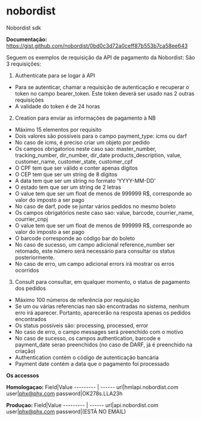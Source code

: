 # nobordist
Nobordist sdk

**Documentação:**
https://gist.github.com/nobordist/0bd0c3d72a0ceff87b553b7ca58ee643

Seguem os exemplos de requisição da API de pagamento da Nobordist:
São 3 requisições:

1. Authenticate para se logar à API 
  * Para se autenticar, chamar a requisição de autenticação e recuperar o token no campo
bearer_token. Este token deverá ser usado nas 2 outras requisições
  * A validade do token é de 24 horas

2. Creation para enviar as informações de pagamento à NB
  * Máximo 15 elementos por requisito
  * Dois valores são possíveis para o campo payment_type: icms ou darf
  * No caso de icms, é preciso criar um objeto por pedido
  * Os campos obrigatorios neste caso sao: master_number, tracking_number, dir_number, dir_date products_description, value,
customer_name, customer_state, customer_cpf
  * O CPF tem que ser válido e conter apenas dígitos
  * O CEP tem que ser um string de 8 dígitos
  * A data tem que ser um string no formato ‘YYYY-MM-DD’
  * O estado tem que ser um string de 2 letras
  * O value tem que ser um float de menos de 999999 R$, corresponde ao valor do imposto a ser pago
  * No caso de darf, pode se juntar vários pedidos no mesmo boleto
  * Os campos obrigatórios neste caso sao: value, barcode, courrier_name, courrier_cnpj
  * O value tem que ser um float de menos de 999999 R$, corresponde ao valor do imposto a ser pago
  * O barcode corresponde ao código bar do boleto
  * No caso de sucesso, um campo adicional reference_number ser retomado, este número
será necessário para consultar os status posteriormente.
  * No caso de erro, um campo adicional errors irá mostrar os erros ocorridos

3. Consult para consultar, em qualquer momento, o status de pagamento dos pedidos
  * Máximo 100 números de referência por requisição
  * Se um ou várias referencias nao são encontradas no sistema, nenhum erro irá aparecer.
Portanto, aparecerão na resposta apenas os pedidos encontrados
  * Os status possíveis são: processing, processed, error
  * No caso de erro, o campo messages  será preenchido com o motivo
  * No caso de sucesso, os campos authentication, barcode e payment_date serao preenchidos (no caso de DARF, já é preenchido na criação)
  * Authentication contém o código de autenticação bancária
  * Payment date contém a data que o pagamento foi processado

**Os accessos**

**Homologaçao:**
Field|Value
--------- | ------
url|hmlapi.nobordist.com
user|phx@phx.com
password|OK278s.LLA23h

**Produçao:**
Field|Value
--------- | ------
url|api.nobordist.com
user|phx@phx.com
password|(ESTÁ NO EMAIL)

